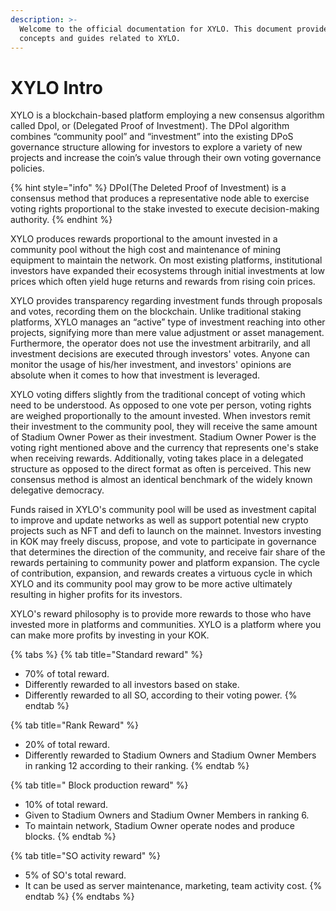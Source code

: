 ```yaml
---
description: >-
  Welcome to the official documentation for XYLO. This document provides
  concepts and guides related to XYLO.
---
```


# XYLO Intro

XYLO is a blockchain-based platform employing a new consensus algorithm called DpoI, or (Delegated Proof of Investment). The DPoI algorithm combines “community pool” and “investment” into the existing DPoS governance structure allowing for investors to explore a variety of new projects and increase the coin’s value through their own voting governance policies.

{% hint style="info" %}
DPoI(The Deleted Proof of Investment) is a consensus method that produces a representative node able to exercise voting rights proportional to the stake invested to execute decision-making authority.
{% endhint %}

XYLO produces rewards proportional to the amount invested in a community pool without the high cost and maintenance of mining equipment to maintain the network. On most existing platforms, institutional investors have expanded their ecosystems through initial investments at low prices which often yield huge returns and rewards from rising coin prices.

XYLO provides transparency regarding investment funds through proposals and votes, recording them on the blockchain. Unlike traditional staking platforms, XYLO manages an “active” type of investment reaching into other projects, signifying more than mere value adjustment or asset management. Furthermore, the operator does not use the investment arbitrarily, and all investment decisions are executed through investors' votes. Anyone can monitor the usage of his/her investment, and investors' opinions are absolute when it comes to how that investment is leveraged.

XYLO voting differs slightly from the traditional concept of voting which need to be understood. As opposed to one vote per person, voting rights are weighed proportionally to the amount invested. When investors remit their investment to the community pool, they will receive the same amount of Stadium Owner Power as their investment. Stadium Owner Power is the voting right mentioned above and the currency that represents one's stake when receiving rewards. Additionally, voting takes place in a delegated structure as opposed to the direct format as often is perceived. This new consensus method is almost an identical benchmark of the widely known delegative democracy.

Funds raised in XYLO's community pool will be used as investment capital to improve and update networks as well as support potential new crypto projects such as NFT and defi to launch on the mainnet. Investors investing in KOK may freely discuss, propose, and vote to participate in governance that determines the direction of the community, and receive fair share of the rewards pertaining to community power and platform expansion. The cycle of contribution, expansion, and rewards creates a virtuous cycle in which XYLO and its community pool may grow to be more active ultimately resulting in higher profits for its investors.

XYLO's reward philosophy is to provide more rewards to those who have invested more in platforms and communities. XYLO is a platform where you can make more profits by investing in your KOK.

{% tabs %}
{% tab title="Standard reward" %}
* 70% of total reward.
* Differently rewarded to all investors based on stake.
* Differently rewarded to all SO, according to their voting power.
{% endtab %}

{% tab title="Rank Reward" %}
* 20% of total reward.
* Differently rewarded to Stadium Owners and Stadium Owner Members in ranking 12 according to their ranking.
{% endtab %}

{% tab title=" Block production reward" %}
* 10% of total reward.
* Given to Stadium Owners and Stadium Owner Members in ranking 6.
* To maintain network, Stadium Owner operate nodes and produce blocks.
{% endtab %}

{% tab title="SO activity reward" %}
* 5% of SO's total reward.
* It can be used as server maintenance, marketing, team activity cost.
{% endtab %}
{% endtabs %}
